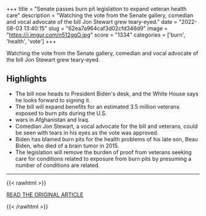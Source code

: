 +++
title = "Senate passes burn pit legislation to expand veteran health care"
description = "Watching the vote from the Senate gallery, comedian and vocal advocate of the bill Jon Stewart grew teary-eyed."
date = "2022-08-03 13:40:15"
slug = "62ea7a964caf3d02cfd346d9"
image = "https://i.imgur.com/n512ggO.jpg"
score = "1334"
categories = ['burn', 'health', 'vote']
+++

Watching the vote from the Senate gallery, comedian and vocal advocate of the bill Jon Stewart grew teary-eyed.

## Highlights

- The bill now heads to President Biden's desk, and the White House says he looks forward to signing it.
- The bill will expand benefits for an estimated 3.5 million veterans exposed to burn pits during the U.S.
- wars in Afghanistan and Iraq.
- Comedian Jon Stewart, a vocal advocate for the bill and veterans, could be seen with tears in his eyes as the vote was approved.
- Biden has blamed burn pits for the health problems of his late son, Beau Biden, who died of a brain tumor in 2015.
- The legislation will remove the burden of proof from veterans seeking care for conditions related to exposure from burn pits by presuming a number of conditions are related.

---

{{< rawhtml >}}
  <p class="article-category">
    <a target="_blank" href="https://www.cbsnews.com/news/burn-pit-bill-senate-vote-today-2022-08-02/">READ THE ORIGINAL ARTICLE</a>
  </p>
{{< /rawhtml >}}
